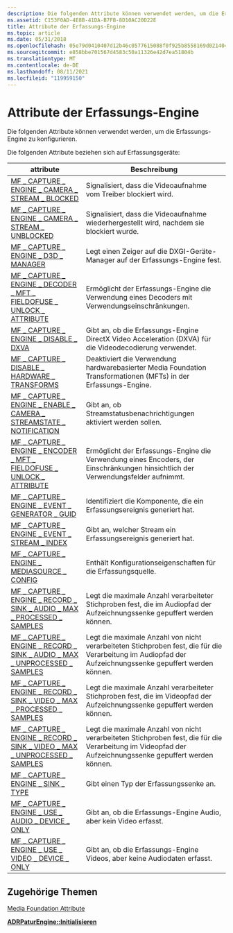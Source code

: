 ```yaml
---
description: Die folgenden Attribute können verwendet werden, um die Erfassungs-Engine zu konfigurieren.
ms.assetid: C153F0AD-4E8B-41DA-B7FB-8D10AC20D22E
title: Attribute der Erfassungs-Engine
ms.topic: article
ms.date: 05/31/2018
ms.openlocfilehash: 05e79d0410407d12b46c0577615088f0f925b8558169d02140486b9fdc8fb303
ms.sourcegitcommit: e858bbe701567d4583c50a11326e42d7ea51804b
ms.translationtype: MT
ms.contentlocale: de-DE
ms.lasthandoff: 08/11/2021
ms.locfileid: "119959150"
---
```

# <a name="capture-engine-attributes"></a>Attribute der Erfassungs-Engine

Die folgenden Attribute können verwendet werden, um die Erfassungs-Engine zu konfigurieren.

Die folgenden Attribute beziehen sich auf Erfassungsgeräte:



| attribute                                                                                                                              | Beschreibung                                                                                                        |
|----------------------------------------------------------------------------------------------------------------------------------------|--------------------------------------------------------------------------------------------------------------------|
| [MF \_ CAPTURE \_ ENGINE \_ CAMERA \_ STREAM \_ BLOCKED](mf-capture-engine-camera-stream-blocked.md)                                            | Signalisiert, dass die Videoaufnahme vom Treiber blockiert wird.                                                         |
| [MF \_ CAPTURE \_ ENGINE \_ CAMERA \_ STREAM \_ UNBLOCKED](mf-capture-engine-camera-stream-unblocked.md)                                        | Signalisiert, dass die Videoaufnahme wiederhergestellt wird, nachdem sie blockiert wurde.                                                        |
| [MF \_ CAPTURE \_ ENGINE \_ D3D \_ MANAGER](mf-capture-engine-d3d-manager.md)                                                                 | Legt einen Zeiger auf die DXGI-Geräte-Manager auf der Erfassungs-Engine fest.                                                   |
| [MF \_ CAPTURE \_ ENGINE \_ DECODER \_ MFT \_ FIELDOFUSE \_ UNLOCK \_ ATTRIBUTE](mf-capture-engine-decoder-mft-fieldofuse-unlock-attribute.md)      | Ermöglicht der Erfassungs-Engine die Verwendung eines Decoders mit Verwendungseinschränkungen.                                    |
| [MF \_ CAPTURE \_ ENGINE \_ DISABLE \_ DXVA](mf-capture-engine-disable-dxva.md)                                                               | Gibt an, ob die Erfassungs-Engine DirectX Video Acceleration (DXVA) für die Videodecodierung verwendet.                    |
| [MF \_ CAPTURE \_ DISABLE \_ HARDWARE \_ TRANSFORMS](mf-capture-engine-disable-hardware-transforms.md)                                        | Deaktiviert die Verwendung hardwarebasierter Media Foundation Transformationen (MFTs) in der Erfassungs-Engine.                       |
| [MF \_ CAPTURE \_ ENGINE \_ ENABLE \_ CAMERA \_ STREAMSTATE \_ NOTIFICATION](mf-capture-engine-enable-camera-streamstate-notification.md)         | Gibt an, ob Streamstatusbenachrichtigungen aktiviert werden sollen.                                                    |
| [MF \_ CAPTURE \_ ENGINE \_ ENCODER \_ MFT \_ FIELDOFUSE \_ UNLOCK \_ ATTRIBUTE](mf-capture-engine-encoder-mft-fieldofuse-unlock-attribute.md)      | Ermöglicht der Erfassungs-Engine die Verwendung eines Encoders, der Einschränkungen hinsichtlich der Verwendungsfelder aufnimmt.                                   |
| [MF \_ CAPTURE \_ ENGINE \_ EVENT \_ GENERATOR \_ GUID](mf-capture-engine-event-generator-guid.md)                                              | Identifiziert die Komponente, die ein Erfassungsereignis generiert hat.                                                           |
| [MF \_ CAPTURE \_ ENGINE \_ EVENT \_ STREAM \_ INDEX](mf-capture-engine-event-stream-index.md)                                                  | Gibt an, welcher Stream ein Erfassungsereignis generiert hat.                                                                 |
| [MF \_ CAPTURE \_ ENGINE \_ MEDIASOURCE \_ CONFIG](mf-capture-engine-mediasource-config.md)                                                   | Enthält Konfigurationseigenschaften für die Erfassungsquelle.                                                          |
| [MF \_ CAPTURE \_ ENGINE \_ RECORD \_ SINK \_ AUDIO \_ MAX \_ PROCESSED \_ SAMPLES](mf-capture-engine-record-sink-audio-max-processed-samples.md)     | Legt die maximale Anzahl verarbeiteter Stichproben fest, die im Audiopfad der Aufzeichnungssenke gepuffert werden können.                   |
| [MF \_ CAPTURE \_ ENGINE \_ RECORD \_ SINK \_ AUDIO \_ MAX \_ UNPROCESSED \_ SAMPLES](mf-capture-engine-record-sink-audio-max-unprocessed-samples.md) | Legt die maximale Anzahl von nicht verarbeiteten Stichproben fest, die für die Verarbeitung im Audiopfad der Aufzeichnungssenke gepuffert werden können. |
| [MF \_ CAPTURE \_ ENGINE \_ RECORD \_ SINK \_ VIDEO \_ MAX \_ PROCESSED \_ SAMPLES](mf-capture-engine-record-sink-video-max-processed-samples.md)     | Legt die maximale Anzahl verarbeiteter Stichproben fest, die im Videopfad der Aufzeichnungssenke gepuffert werden können.                   |
| [MF \_ CAPTURE \_ ENGINE \_ RECORD \_ SINK \_ VIDEO \_ MAX \_ UNPROCESSED \_ SAMPLES](mf-capture-engine-record-sink-video-max-unprocessed-samples.md) | Legt die maximale Anzahl von nicht verarbeiteten Stichproben fest, die für die Verarbeitung im Videopfad der Aufzeichnungssenke gepuffert werden können.  |
| [MF \_ CAPTURE \_ ENGINE \_ SINK \_ TYPE](/windows/desktop/api/mfcaptureengine/ne-mfcaptureengine-mf_capture_engine_sink_type)                                                                     | Gibt einen Typ der Erfassungssenke an.                                                                                  |
| [MF \_ CAPTURE \_ ENGINE \_ USE \_ AUDIO \_ DEVICE \_ ONLY](mf-capture-engine-use-audio-device-only.md)                                           | Gibt an, ob die Erfassungs-Engine Audio, aber kein Video erfasst.                                                 |
| [MF \_ CAPTURE \_ ENGINE \_ USE \_ VIDEO \_ DEVICE \_ ONLY](mf-capture-engine-use-video-device-only.md)                                           | Gibt an, ob die Erfassungs-Engine Videos, aber keine Audiodaten erfasst.                                                 |



 

## <a name="related-topics"></a>Zugehörige Themen

<dl> <dt>

[Media Foundation Attribute](media-foundation-attributes.md)
</dt> <dt>

[**ADRPaturEngine::Initialisieren**](/windows/desktop/api/mfcaptureengine/nf-mfcaptureengine-imfcaptureengine-initialize)
</dt> </dl>

 

 



